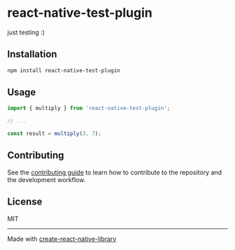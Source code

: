 # react-native-test-plugin

just testing :)

## Installation

```sh
npm install react-native-test-plugin
```

## Usage


```js
import { multiply } from 'react-native-test-plugin';

// ...

const result = multiply(3, 7);
```


## Contributing

See the [contributing guide](CONTRIBUTING.md) to learn how to contribute to the repository and the development workflow.

## License

MIT

---

Made with [create-react-native-library](https://github.com/callstack/react-native-builder-bob)

